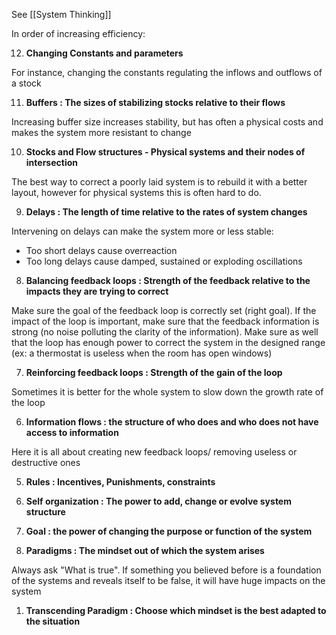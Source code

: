 See [[System Thinking]]

In order of increasing efficiency:

12. **Changing Constants and parameters**

For instance, changing the constants regulating the inflows and outflows of a stock

11. **Buffers : The sizes of stabilizing stocks relative to their flows**

Increasing buffer size increases stability, but has often a physical costs and makes the system more resistant to change

10. **Stocks and Flow structures - Physical systems and their nodes of intersection**

The best way to correct a poorly laid system is to rebuild it with a better layout, however for physical systems this is often hard to do.

9. **Delays : The length of time relative to the rates of system changes**

Intervening on delays can make the system more or less stable:

- Too short delays cause overreaction
- Too long delays cause damped, sustained or exploding oscillations


8. **Balancing feedback loops : Strength of the feedback relative to the impacts they are trying to correct**

Make sure the goal of the feedback loop is correctly set (right goal). If the impact of the loop is important, make sure that the feedback information is strong (no noise polluting the clarity of the information). Make sure as well that the loop has enough power to correct the system in the designed range (ex: a thermostat is useless when the room has open windows)

7. **Reinforcing feedback loops : Strength of the gain of the loop**

Sometimes it is better for the whole system to slow down the growth rate of the loop

6. **Information flows : the structure of who does and who does not have access to information**

Here it is all about creating new feedback loops/ removing useless or destructive ones

5. **Rules : Incentives, Punishments, constraints**

4. **Self organization : The power to add, change or evolve system structure**

3. **Goal : the power of changing the purpose or function of the system**

2. **Paradigms : The mindset out of which the system arises**

Always ask "What is true". If something you believed before is a foundation of the systems and reveals itself to be false, it will have huge impacts on the system

1. **Transcending Paradigm : Choose which mindset is the best adapted to the situation**


